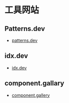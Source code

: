 # 工具网站

## Patterns.dev

- [patterns.dev](https://www.patterns.dev/)

## idx.dev

- [idx.dev](https://idx.dev/)

## component.gallary

- [component.gallery](https://component.gallery/)
